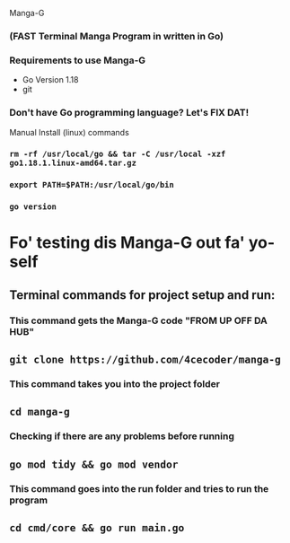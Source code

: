  Manga-G 
 ### (FAST Terminal Manga Program in written in Go)

### Requirements to use Manga-G
 - Go Version 1.18
 - git

### Don't have Go programming language? Let's FIX DAT!

Manual Install (linux) commands
### `rm -rf /usr/local/go && tar -C /usr/local -xzf go1.18.1.linux-amd64.tar.gz`

### `export PATH=$PATH:/usr/local/go/bin`

### `go version`




# Fo' testing dis Manga-G out fa' yo-self

## Terminal commands for project setup and run:

### This command gets the Manga-G code "FROM UP OFF DA HUB"

## `git clone https://github.com/4cecoder/manga-g`

### This command takes you into the project folder

## `cd manga-g`

### Checking if there are any problems before running 

## `go mod tidy && go mod vendor`

### This command goes into the run folder and tries to run the program

## `cd cmd/core && go run main.go`
